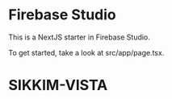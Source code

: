 # Firebase Studio

This is a NextJS starter in Firebase Studio.

To get started, take a look at src/app/page.tsx.
# SIKKIM-VISTA
